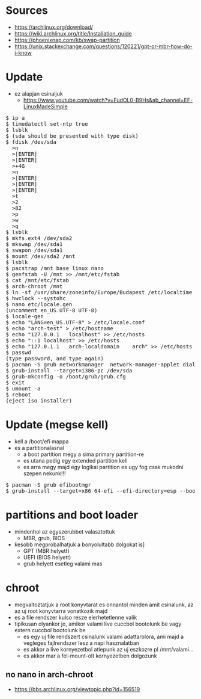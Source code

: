 # Sources
* https://archlinux.org/download/
* https://wiki.archlinux.org/title/Installation_guide
* https://phoenixnap.com/kb/swap-partition
* https://unix.stackexchange.com/questions/120221/gpt-or-mbr-how-do-i-know
# Update
* ez alapjan csinaljuk
  * https://www.youtube.com/watch?v=FudOL0-B9Hs&ab_channel=EF-LinuxMadeSimple
<pre>
$ ip a
$ timedatectl set-ntp true
$ lsblk
$ (sda should be presented with type disk)
$ fdisk /dev/sda
  >n
  >[ENTER]
  >[ENTER]
  >+4G
  >n
  >[ENTER]
  >[ENTER]
  >[ENTER]
  >t
  >2
  >82
  >p
  >w
  >q
$ lsblk
$ mkfs.ext4 /dev/sda2
$ mkswap /dev/sda1
$ swapon /dev/sda1
$ mount /dev/sda2 /mnt
$ lsblk
$ pacstrap /mnt base linux nano
$ genfstab -U /mnt >> /mnt/etc/fstab
$ cat /mnt/etc/fstab
$ arch-chroot /mnt
$ ln -sf /usr/share/zoneinfo/Europe/Budapest /etc/localtime
$ hwclock --systohc
$ nano etc/locale.gen
(uncomment en_US.UTF-8 UTF-8)
$ locale-gen
$ echo "LANG=en_US.UTF-8" > /etc/locale.conf
$ echo "arch-test" > /etc/hostname
$ echo "127.0.0.1	localhost" >> /etc/hosts
$ echo "::1	localhost" >> /etc/hosts
$ echo "127.0.1.1	arch-localdomain	arch" >> /etc/hosts
$ passwd
(type password, and type again)
$ pacman -S grub networkmanager  network-manager-applet dialog wireless_tools wpa_supplicant os-prober mtools dosfstools base-devel linux-headers
$ grub-install --target=i386-pc /dev/sda
$ grub-mkconfig -o /boot/grub/grub.cfg
$ exit
$ umount -a
$ reboot
(eject iso installer)
</pre>
# Update (megse kell)
* kell a /boot/efi mappa
* es a partitionalasnal
  * a boot partition megy a sima primary partition-re
  * es utana pedig egy extended partition kell
  * es arra megy majd egy logikai partition es ugy fog csak mukodni szepen nekunk!!! 
<pre>
$ pacman -S grub efibootmgr
$ grub-install --target=x86_64-efi --efi-directory=esp --bootloader-id=GRUB
</pre>
# partitions and boot loader
* mindenhol az egyszerubbet valasztottuk
  * MBR, grub, BIOS
* kesobb megprobalhatjuk a bonyolultabb dolgokat is]
  * GPT (MBR helyett)
  * UEFI (BIOS helyett)
  * grub helyett esetleg valami mas
# chroot
* megvaltoztatjuk a root konyvtarat es onnantol minden amit csinalunk, az az uj root konyvtarra vonatkozik majd
* es a file rendszer kulso resze elerhetetlenne valik
* tipikusan olyankor jo, amikor valami live cuccbol bootolunk be vagy extern cuccbol bootolunk be
  * es egy uj file rendszert csinalunk valami adattarolora, ami majd a vegleges fajlrendszer lesz a napi hasznalatban
  * es akkor a live kornyezetbol atlepunk az uj eszkozre pl /mnt/valami...
  * es akkor mar a fel-mount-olt kornyezetben dolgozunk
## no nano in arch-chroot
* https://bbs.archlinux.org/viewtopic.php?id=156519
